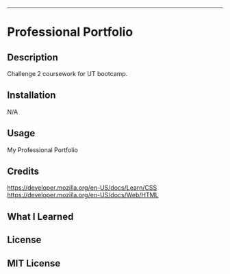 --------------------------------
# Professional Portfolio

## Description
Challenge 2 coursework for UT bootcamp.

## Installation
N/A
## Usage
My Professional Portfolio

## Credits
https://developer.mozilla.org/en-US/docs/Learn/CSS
https://developer.mozilla.org/en-US/docs/Web/HTML

## What I Learned


## License
MIT License
-------------------------------------
